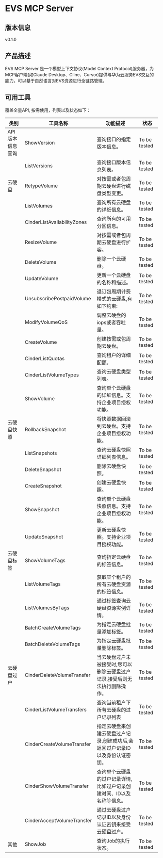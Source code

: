 # EVS MCP Server 

## 版本信息
v0.1.0

## 产品描述

EVS MCP Server 是一个模型上下文协议(Model Context Protocol)服务器，为MCP客户端(如Claude Desktop、Cline、Cursor)提供与华为云服务EVS交互的能力。可以基于自然语言对EVS资源进行全链路管理。

## 可用工具
覆盖全量API, 按需使用，列表以及状态如下：

| 类别 | 工具名称 | 功能描述 | 状态 |
| --- | --- | --- | --- |
| API版本信息查询 | ShowVersion | 查询接口的指定版本信息。 | To be tested |
|  | ListVersions | 查询接口版本信息列表。 | To be tested |
| 云硬盘 | RetypeVolume | 对按需或者包周期云硬盘进行磁盘类型变更。 | To be tested |
|  | ListVolumes | 查询所有云硬盘的详细信息。 | To be tested |
|  | CinderListAvailabilityZones | 查询所有的可用分区信息。 | To be tested |
|  | ResizeVolume | 对按需或者包周期云硬盘进行扩容。 | To be tested |
|  | DeleteVolume | 删除一个云硬盘。 | To be tested |
|  | UpdateVolume | 更新一个云硬盘的名称和描述。 | To be tested |
|  | UnsubscribePostpaidVolume | 退订包周期计费模式的云硬盘,有如下约束: | To be tested |
|  | ModifyVolumeQoS | 调整云硬盘的iops或者吞吐量。 | To be tested |
|  | CreateVolume | 创建按需或包周期云硬盘。 | To be tested |
|  | CinderListQuotas | 查询租户的详细配额。 | To be tested |
|  | CinderListVolumeTypes | 查询云硬盘类型列表。 | To be tested |
|  | ShowVolume | 查询单个云硬盘的详细信息。支持企业项目授权功能。 | To be tested |
| 云硬盘快照 | RollbackSnapshot | 将快照数据回滚到云硬盘。支持企业项目授权功能。 | To be tested |
|  | ListSnapshots | 查询云硬盘快照详细列表信息。 | To be tested |
|  | DeleteSnapshot | 删除云硬盘快照。 | To be tested |
|  | CreateSnapshot | 创建云硬盘快照。 | To be tested |
|  | ShowSnapshot | 查询单个云硬盘快照信息。支持企业项目授权功能。 | To be tested |
|  | UpdateSnapshot | 更新云硬盘快照。支持企业项目授权功能。 | To be tested |
| 云硬盘标签 | ShowVolumeTags | 查询指定云硬盘的标签信息。 | To be tested |
|  | ListVolumeTags | 获取某个租户的所有云硬盘资源的标签信息。 | To be tested |
|  | ListVolumesByTags | 通过标签查询云硬盘资源实例详情。 | To be tested |
|  | BatchCreateVolumeTags | 为指定云硬盘批量添加标签。 | To be tested |
|  | BatchDeleteVolumeTags | 为指定云硬盘批量删除标签。 | To be tested |
| 云硬盘过户 | CinderDeleteVolumeTransfer | 当云硬盘过户未被接受时,您可以删除云硬盘过户记录,接受后则无法执行删除操作。 | To be tested |
|  | CinderListVolumeTransfers | 查询当前租户下所有云硬盘的过户记录列表 | To be tested |
|  | CinderCreateVolumeTransfer | 指定云硬盘来创建云硬盘过户记录,创建成功后,会返回过户记录ID以及身份认证密钥。 | To be tested |
|  | CinderShowVolumeTransfer | 查询单个云硬盘的过户记录详情,比如过户记录创建时间、ID以及名称等信息。 | To be tested |
|  | CinderAcceptVolumeTransfer | 通过云硬盘过户记录ID以及身份认证密钥来接受云硬盘过户。 | To be tested |
| 其他 | ShowJob | 查询Job的执行状态。 | To be tested |
